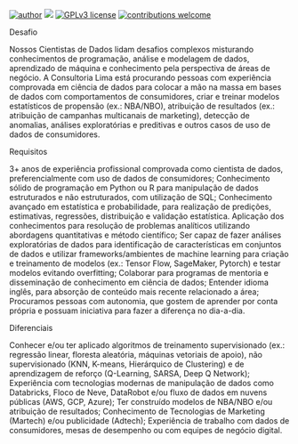 [![author](https://img.shields.io/badge/author-Eduardo%20Almeida-red.svg)](https://www.linkedin.com/in/eduardo-almeida-814a676a/) [![](https://img.shields.io/badge/python-3.7+-blue.svg)](https://www.python.org/downloads/release/python-365/) [![GPLv3 license](https://img.shields.io/badge/License-GPLv3-blue.svg)](http://perso.crans.org/besson/LICENSE.html) [![contributions welcome](https://img.shields.io/badge/contributions-welcome-brightgreen.svg?style=flat)](https://github.com/eduardo-almeida)

Desafio

Nossos Cientistas de Dados lidam desafios complexos misturando conhecimentos de programação, análise e modelagem de dados, aprendizado de máquina e conhecimento pela perspectiva de áreas de negócio. A Consultoria Lima está procurando pessoas com experiência comprovada em ciência de dados para colocar a mão na massa em bases de dados com comportamentos de consumidores, criar e treinar modelos estatísticos de propensão (ex.: NBA/NBO), atribuição de resultados (ex.: atribuição de campanhas multicanais de marketing), detecção de anomalias, análises exploratórias e preditivas e outros casos de uso de dados de consumidores.


Requisitos

3+ anos de experiência profissional comprovada como cientista de dados, preferencialmente com uso de dados de consumidores;
Conhecimento sólido de programação em Python ou R para manipulação de dados estruturados e não estruturados, com utilização de SQL;
Conhecimento avançado em estatística e probabilidade, para realização de predições, estimativas, regressões, distribuição e validação estatística. Aplicação dos conhecimentos para resolução de problemas analíticos utilizando abordagens quantitativas e método científico;
Ser capaz de fazer análises exploratórias de dados para identificação de características em conjuntos de dados e utilizar frameworks/ambientes de machine learning para criação e treinamento de modelos (ex.: Tensor Flow, SageMaker, Pytorch) e testar modelos evitando overfitting;
Colaborar para programas de mentoria e disseminação de conhecimento em ciência de dados;
Entender idioma inglês, para absorção de conteúdo mais recente relacionado a área;
Procuramos pessoas com autonomia, que gostem de aprender por conta própria e possuam iniciativa para fazer a diferença no dia-a-dia.

Diferenciais

Conhecer e/ou ter aplicado algoritmos de treinamento supervisionado (ex.: regressão linear, floresta aleatória, máquinas vetoriais de apoio), não supervisionado (KNN, K-means, Hierárquico de Clustering) e de aprendizagem de reforço (Q-Learning, SARSA, Deep Q Network);
Experiência com tecnologias modernas de manipulação de dados como Databricks, Floco de Neve, DataRobot e/ou fluxo de dados em nuvens públicas (AWS, GCP, Azure);
Ter construído modelos de NBA/NBO e/ou atribuição de resultados;
Conhecimento de Tecnologias de Marketing (Martech) e/ou publicidade (Adtech);
Experiência de trabalho com dados de consumidores, mesas de desempenho ou com equipes de negócio digital.